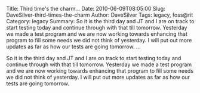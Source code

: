 Title: Third time's the charm...
Date: 2010-06-09T08:05:00
Slug: DaveSilver-third-times-the-charm
Author: DaveSilver
Tags: legacy, foss@rit
Category: legacy
Summary: So it is the third day and JT and I are on track to start testing today and continue through with that till tomorrow. Yesterday we made a test program and we are now working towards enhancing that program to fill some needs we did not think of yesterday. I will put out more updates as far as how our tests are going tomorrow.   ... 

So it is the third day and JT and I are on track to start testing today and
continue through with that till tomorrow. Yesterday we made a test program and
we are now working towards enhancing that program to fill some needs we did
not think of yesterday. I will put out more updates as far as how our tests
are going tomorrow.

